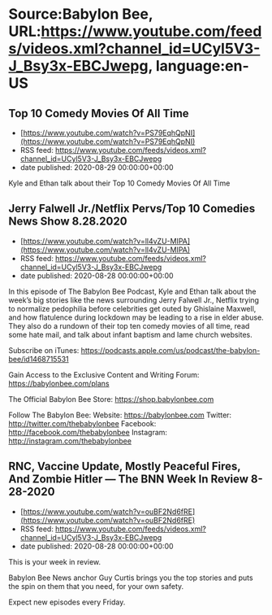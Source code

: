 # Source:Babylon Bee, URL:https://www.youtube.com/feeds/videos.xml?channel_id=UCyl5V3-J_Bsy3x-EBCJwepg, language:en-US

## Top 10 Comedy Movies Of All Time
 - [https://www.youtube.com/watch?v=PS79EqhQpNI](https://www.youtube.com/watch?v=PS79EqhQpNI)
 - RSS feed: https://www.youtube.com/feeds/videos.xml?channel_id=UCyl5V3-J_Bsy3x-EBCJwepg
 - date published: 2020-08-29 00:00:00+00:00

Kyle and Ethan talk about their Top 10 Comedy Movies Of All Time

## Jerry Falwell Jr./Netflix Pervs/Top 10 Comedies News Show 8.28.2020
 - [https://www.youtube.com/watch?v=ll4vZU-MIPA](https://www.youtube.com/watch?v=ll4vZU-MIPA)
 - RSS feed: https://www.youtube.com/feeds/videos.xml?channel_id=UCyl5V3-J_Bsy3x-EBCJwepg
 - date published: 2020-08-28 00:00:00+00:00

In this episode of The Babylon Bee Podcast, Kyle and Ethan talk about the  week’s big stories like the news surrounding Jerry Falwell Jr., Netflix trying to normalize pedophilia before celebrities get outed by Ghislaine Maxwell, and how flatulence during lockdown may be leading to a rise in elder abuse. They also do a rundown of their top ten comedy movies of all time, read some hate mail, and talk about infant baptism and lame church websites.

Subscribe on iTunes: https://podcasts.apple.com/us/podcast/the-babylon-bee/id1468715531

Gain Access to the Exclusive Content and Writing Forum: https://babylonbee.com/plans

The Official Babylon Bee Store: https://shop.babylonbee.com

Follow The Babylon Bee:
Website: https://babylonbee.com
Twitter: http://twitter.com/thebabylonbee
Facebook: http://facebook.com/thebabylonbee
Instagram: http://instagram.com/thebabylonbee

## RNC, Vaccine Update, Mostly Peaceful Fires, And Zombie Hitler — The BNN Week In Review 8-28-2020
 - [https://www.youtube.com/watch?v=ouBF2Nd6fRE](https://www.youtube.com/watch?v=ouBF2Nd6fRE)
 - RSS feed: https://www.youtube.com/feeds/videos.xml?channel_id=UCyl5V3-J_Bsy3x-EBCJwepg
 - date published: 2020-08-28 00:00:00+00:00

This is your week in review. 

Babylon Bee News anchor Guy Curtis brings you the top stories and puts the spin on them that you need, for your own safety.  

Expect new episodes every Friday.

